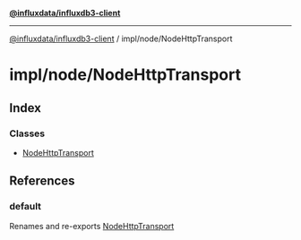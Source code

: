 [**@influxdata/influxdb3-client**](../../../index.md)

***

[@influxdata/influxdb3-client](../../../modules.md) / impl/node/NodeHttpTransport

# impl/node/NodeHttpTransport

## Index

### Classes

- [NodeHttpTransport](classes/NodeHttpTransport.md)

## References

### default

Renames and re-exports [NodeHttpTransport](classes/NodeHttpTransport.md)
